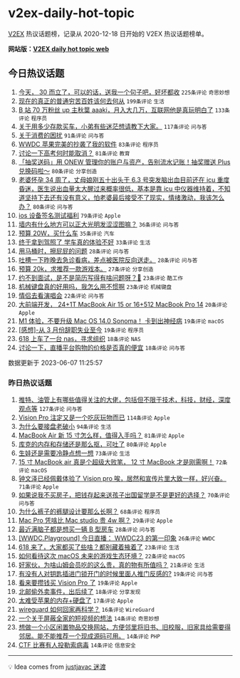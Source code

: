 # v2ex-daily-hot-topic

[V2EX](https://www.v2ex.com/) 热议话题榜，记录从 2020-12-18 日开始的 V2EX 热议话题榜单。

**网站版：[V2EX daily hot topic web](https://boojack.github.io/v2ex-daily-hot-topic-web/)**

## 今日热议话题

<!-- TODAY BEGIN -->

1. [今天， 30 而立了，可以的话，送我一个句子吧，好坏都收](https://www.v2ex.com/t/946552) `225条评论` `奇思妙想`
1. [现在的真正的普通穷苦百姓该何去何从](https://www.v2ex.com/t/946490) `199条评论` `生活`
1. [B 站 70 万粉丝 up 主秋葉 aaaki，月入大几万，互联网他是真玩明白了](https://www.v2ex.com/t/946530) `133条评论` `程序员`
1. [关于用多少存款买车，小弟有些迷茫想请教下大家。](https://www.v2ex.com/t/946535) `117条评论` `问与答`
1. [关于消费的困扰](https://www.v2ex.com/t/946556) `91条评论` `问与答`
1. [WWDC 苹果完美的抄袭了我的软件](https://www.v2ex.com/t/946603) `83条评论` `程序员`
1. [讨论一下高考何时能取消？](https://www.v2ex.com/t/946553) `81条评论` `教育`
1. [「抽奖送码」用 ONEW 管理你的账户与资产，告别流水记账！抽奖赠送 Plus 兑换码啦～](https://www.v2ex.com/t/946500) `80条评论` `分享创造`
1. [老婆怀孕 34 周了，丈母娘刚五十出头于 6.3 号突发脑出血目前还在 icu 重度昏迷，医生说出血量太大醒过来概率很低，基本是靠 icu 中仪器维持着，不知道坚持下去还有没有意义，怕老婆最后接受不了现实，情绪激动，我该怎么办？](https://www.v2ex.com/t/946629) `80条评论` `问与答`
1. [ios 设备签名测试福利](https://www.v2ex.com/t/946477) `79条评论` `Apple`
1. [墙内有什么地方可以正大光明发涩涩图嘛？](https://www.v2ex.com/t/946708) `36条评论` `问与答`
1. [预算 20W，买什么车](https://www.v2ex.com/t/946604) `35条评论` `汽车`
1. [终于拿到驾照了 学车真的体验不好](https://www.v2ex.com/t/946660) `33条评论` `生活`
1. [用马桶时，擦屁屁的问题](https://www.v2ex.com/t/946680) `28条评论` `问与答`
1. [吐槽一下昨晚去急诊看病，差点被医院反向送走。](https://www.v2ex.com/t/946582) `28条评论` `问与答`
1. [预算 20k，求推荐一款游戏本。](https://www.v2ex.com/t/946606) `27条评论` `分享创造`
1. [约不到面试，是不是简历写得有啥问题呀？🥹](https://www.v2ex.com/t/946688) `23条评论` `酷工作`
1. [机械键盘真的好用吗，我怎么用不惯啊](https://www.v2ex.com/t/946596) `23条评论` `机械键盘`
1. [情侣去看演唱会](https://www.v2ex.com/t/946654) `22条评论` `问与答`
1. [大前端开发， 24+1T MacBook Air 15 or 16+512 MacBook Pro 14](https://www.v2ex.com/t/946638) `20条评论` `Apple`
1. [M1 体验，不要升级 Mac OS 14.0 Sonoma！ 卡到出神经病](https://www.v2ex.com/t/946661) `19条评论` `macOS`
1. [[感想]-从 3 月份辞职失业至今](https://www.v2ex.com/t/946625) `19条评论` `程序员`
1. [618 上车了一台 nas，寻求组织](https://www.v2ex.com/t/946649) `18条评论` `NAS`
1. [讨论一下，直播平台购物的价格是否真的便宜](https://www.v2ex.com/t/946525) `18条评论` `问与答`

数据更新于 2023-06-07 11:25:57

<!-- TODAY END -->

### 昨日热议话题

<!-- YESTERDAY BEGIN -->

1. [推特、油管上有哪些值得关注的大佬，包括但不限于技术，科技，财经，深度观点等](https://www.v2ex.com/t/946156) `127条评论` `问与答`
1. [Vision Pro 注定又是一个吃灰玩物而已](https://www.v2ex.com/t/946129) `114条评论` `Apple`
1. [为什么要接盘老破小](https://www.v2ex.com/t/946215) `94条评论` `生活`
1. [MacBook Air 新 15 寸怎么样，值得入手吗？](https://www.v2ex.com/t/946126) `81条评论` `Apple`
1. [库克的内存和存储还是那么抠，可吐了](https://www.v2ex.com/t/946144) `80条评论` `Apple`
1. [生娃还是需要冷静点想一想](https://www.v2ex.com/t/946334) `73条评论` `生活`
1. [15 寸 MacBook air 真是个超级大败笔， 12 寸 MacBook 才是刚需啊！](https://www.v2ex.com/t/946284) `72条评论` `macOS`
1. [钟文泽已经佩戴体验了 Vision pro 唉，居然和宣传片里大致一样，好兴奋。](https://www.v2ex.com/t/946308) `71条评论` `Apple`
1. [如果说我不买房子，把钱存起来送孩子出国留学是不是更好的选择？](https://www.v2ex.com/t/946257) `70条评论` `问与答`
1. [为什么裤子的裤腿设计要那么长啊？](https://www.v2ex.com/t/946197) `68条评论` `程序员`
1. [Mac Pro 凭啥比 Mac studio 贵 4w 啊？](https://www.v2ex.com/t/946150) `29条评论` `Apple`
1. [最近满脑子都是想买一辆 B 型房车](https://www.v2ex.com/t/946123) `28条评论` `问与答`
1. [[WWDC.Playground] 今日直播： WWDC23 的第一印象](https://www.v2ex.com/t/946380) `26条评论` `WWDC`
1. [618 来了，大家都买了些啥？都别藏着掖着了](https://www.v2ex.com/t/946299) `23条评论` `生活`
1. [如何看待这次 macOS 未来的游戏生态环境？](https://www.v2ex.com/t/946251) `22条评论` `macOS`
1. [好家伙，为啥山姆会员吃的这么贵，真的物有所值吗？](https://www.v2ex.com/t/946381) `21条评论` `生活`
1. [有没有人对钥匙插进门锁开门的时候里面人推门反感的?](https://www.v2ex.com/t/946378) `19条评论` `问与答`
1. [看来要攒钱买 Vision Pro 了](https://www.v2ex.com/t/946368) `19条评论` `Apple`
1. [北邮偷外卖事件，出后续了](https://www.v2ex.com/t/946182) `18条评论` `分享发现`
1. [太难受苹果的内存+硬盘了](https://www.v2ex.com/t/946329) `17条评论` `Apple`
1. [wireguard 如何回家再科学？](https://www.v2ex.com/t/946390) `16条评论` `WireGuard`
1. [一个关于屏蔽全家的短视频的想法](https://www.v2ex.com/t/946320) `14条评论` `奇思妙想`
1. [想做一个小区闲置物品交换网站，方便邻里将旧书、旧校服，旧家具给需要得邻居。能不能推荐一个现成源码可用。](https://www.v2ex.com/t/946290) `14条评论` `PHP`
1. [CTF 比赛有人投勒索病毒](https://www.v2ex.com/t/946161) `14条评论` `信息安全`

<!-- YESTERDAY END -->

---

💡 Idea comes from [justjavac 迷渡](https://github.com/justjavac/)
